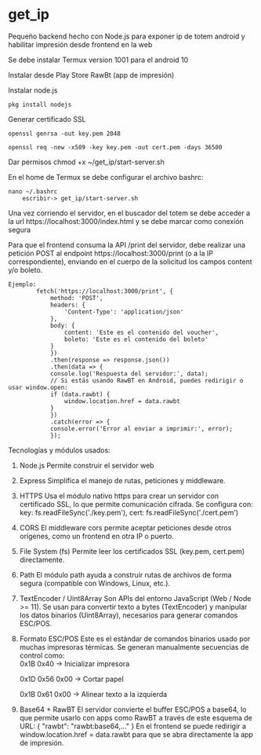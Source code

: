 # get_ip
Pequeño backend hecho con Node.js para exponer ip de totem android y habilitar impresión desde frontend en la web

Se debe instalar Termux version 1001 para el android 10

Instalar desde Play Store RawBt (app de impresión)

Instalar node.js

    pkg install nodejs

Generar certificado SSL

    openssl genrsa -out key.pem 2048

    openssl req -new -x509 -key key.pem -out cert.pem -days 36500

Dar permisos 
    chmod +x ~/get_ip/start-server.sh


En el home de Termux se debe configurar el archivo bashrc:

    nano ~/.bashrc 
        escribir-> get_ip/start-server.sh


Una vez corriendo el servidor, en el buscador del totem se debe acceder a la url https://localhost:3000/index.html y se debe marcar como conexión segura

Para que el frontend consuma la API /print del servidor, debe realizar una petición POST al endpoint https://localhost:3000/print (o a la IP correspondiente), enviando en el cuerpo de la solicitud los campos content y/o boleto.

    Ejemplo:
            fetch('https://localhost:3000/print', {
                method: 'POST',
                headers: {
                    'Content-Type': 'application/json'
                },
                body: {
                    content: 'Este es el contenido del voucher',
                    boleto: 'Este es el contenido del boleto'
                }
                })
                .then(response => response.json())
                .then(data => {
                console.log('Respuesta del servidor:', data);
                // Si estás usando RawBT en Android, puedes redirigir o usar window.open:
                if (data.rawbt) {                    
                    window.location.href = data.rawbt
                }
                })
                .catch(error => {
                console.error('Error al enviar a imprimir:', error);
                });

Tecnologías y módulos usados:

1. Node.js
Permite construir el servidor web

2. Express
Simplifica el manejo de rutas, peticiones y middleware.

3. HTTPS
Usa el módulo nativo https para crear un servidor con certificado SSL, lo que permite comunicación cifrada.
Se configura con:
    key: fs.readFileSync('./key.pem'),
    cert: fs.readFileSync('./cert.pem')

4. CORS
El middleware cors permite aceptar peticiones desde otros orígenes, como un frontend en otra IP o puerto.

5. File System (fs)
Permite leer los certificados SSL (key.pem, cert.pem) directamente.

6. Path
El módulo path ayuda a construir rutas de archivos de forma segura (compatible con Windows, Linux, etc.).

7. TextEncoder / Uint8Array
Son APIs del entorno JavaScript (Web / Node >= 11). Se usan para convertir texto a bytes (TextEncoder) y manipular los datos binarios (Uint8Array), necesarios para generar comandos ESC/POS.

8. Formato ESC/POS
Este es el estándar de comandos binarios usado por muchas impresoras térmicas. Se generan manualmente secuencias de control como:    
    0x1B 0x40 → Inicializar impresora
    
    0x1D 0x56 0x00 → Cortar papel
    
    0x1B 0x61 0x00 → Alinear texto a la izquierda

9. Base64 + RawBT
El servidor convierte el buffer ESC/POS a base64, lo que permite usarlo con apps como RawBT a través de este esquema de URL: { "rawbt": "rawbt:base64,..." }
En el frontend se puede redirigir a window.location.href = data.rawbt para que se abra directamente la app de impresión.
    
